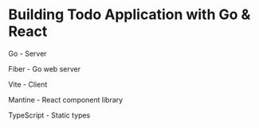 # Building Todo Application with Go & React

Go - Server

Fiber - Go web server

Vite - Client

Mantine - React component library

TypeScript - Static types
